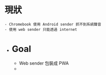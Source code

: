 # 現狀
	- Chromebook 使用 Android sender 抓不到系統聲音
	- 使用 web sender 只能透過 internet
- # Goal
	- Web sender 包裝成 PWA
	-